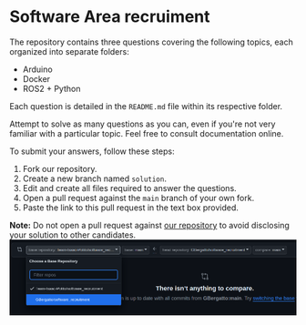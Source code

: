 # Software Area recruiment

The repository contains three questions covering the following topics, each organized into separate folders:

- Arduino
- Docker
- ROS2 + Python

Each question is detailed in the `README.md` file within its respective folder.

Attempt to solve as many questions as you can, even if you're not very familiar with a particular topic. Feel free to consult documentation online.

To submit your answers, follow these steps:

1. Fork our repository.
2. Create a new branch named `solution`.
3. Edit and create all files required to answer the questions.
4. Open a pull request against the `main` branch of your own fork.
5. Paste the link to this pull request in the text box provided.

**Note:** Do not open a pull request against [our repository](https://github.com/Team-Isaac-Polito/software_recruitment) to avoid disclosing your solution to other candidates.
![PR](PR.png)

